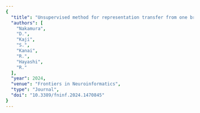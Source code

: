 ```yaml
---
{
  "title": "Unsupervised method for representation transfer from one brain to another",
  "authors": [
    "Nakamura",
    "D.",
    "Kaji",
    "S.",
    "Kanai",
    "R.",
    "Hayashi",
    "R."
  ],
  "year": 2024,
  "venue": "Frontiers in Neuroinformatics",
  "type": "Journal",
  "doi": "10.3389/fninf.2024.1470845"
}
---
```

